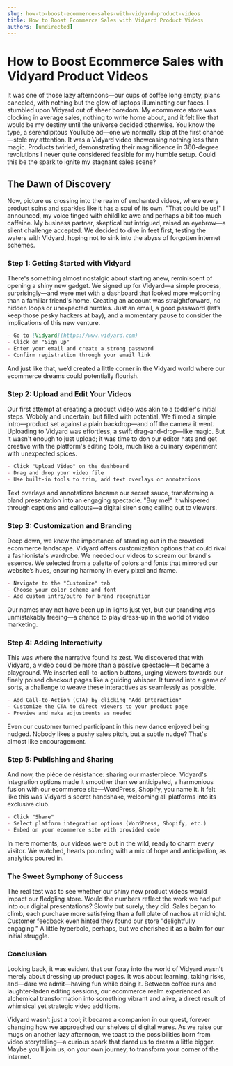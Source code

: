 ```yaml
---
slug: how-to-boost-ecommerce-sales-with-vidyard-product-videos
title: How to Boost Ecommerce Sales with Vidyard Product Videos
authors: [undirected]
---
```



# How to Boost Ecommerce Sales with Vidyard Product Videos

It was one of those lazy afternoons—our cups of coffee long empty, plans canceled, with nothing but the glow of laptops illuminating our faces. I stumbled upon Vidyard out of sheer boredom. My ecommerce store was clocking in average sales, nothing to write home about, and it felt like that would be my destiny until the universe decided otherwise. You know the type, a serendipitous YouTube ad—one we normally skip at the first chance—stole my attention. It was a Vidyard video showcasing nothing less than magic. Products twirled, demonstrating their magnificence in 360-degree revolutions I never quite considered feasible for my humble setup. Could this be the spark to ignite my stagnant sales scene?

## The Dawn of Discovery

Now, picture us crossing into the realm of enchanted videos, where every product spins and sparkles like it has a soul of its own. "That could be us!" I announced, my voice tinged with childlike awe and perhaps a bit too much caffeine. My business partner, skeptical but intrigued, raised an eyebrow—a silent challenge accepted. We decided to dive in feet first, testing the waters with Vidyard, hoping not to sink into the abyss of forgotten internet schemes.

### Step 1: Getting Started with Vidyard

There's something almost nostalgic about starting anew, reminiscent of opening a shiny new gadget. We signed up for Vidyard—a simple process, surprisingly—and were met with a dashboard that looked more welcoming than a familiar friend's home. Creating an account was straightforward, no hidden loops or unexpected hurdles. Just an email, a good password (let’s keep those pesky hackers at bay), and a momentary pause to consider the implications of this new venture.

```markdown
- Go to [Vidyard](https://www.vidyard.com)
- Click on "Sign Up"
- Enter your email and create a strong password
- Confirm registration through your email link
```

And just like that, we’d created a little corner in the Vidyard world where our ecommerce dreams could potentially flourish.

### Step 2: Upload and Edit Your Videos

Our first attempt at creating a product video was akin to a toddler's initial steps. Wobbly and uncertain, but filled with potential. We filmed a simple intro—product set against a plain backdrop—and off the camera it went. Uploading to Vidyard was effortless, a swift drag-and-drop—like magic. But it wasn't enough to just upload; it was time to don our editor hats and get creative with the platform's editing tools, much like a culinary experiment with unexpected spices.

```markdown
- Click "Upload Video" on the dashboard
- Drag and drop your video file
- Use built-in tools to trim, add text overlays or annotations
```

Text overlays and annotations became our secret sauce, transforming a bland presentation into an engaging spectacle. "Buy me!" it whispered through captions and callouts—a digital siren song calling out to viewers.

### Step 3: Customization and Branding

Deep down, we knew the importance of standing out in the crowded ecommerce landscape. Vidyard offers customization options that could rival a fashionista's wardrobe. We needed our videos to scream our brand's essence. We selected from a palette of colors and fonts that mirrored our website’s hues, ensuring harmony in every pixel and frame.

```markdown
- Navigate to the "Customize" tab
- Choose your color scheme and font
- Add custom intro/outro for brand recognition
```

Our names may not have been up in lights just yet, but our branding was unmistakably freeing—a chance to play dress-up in the world of video marketing.

### Step 4: Adding Interactivity

This was where the narrative found its zest. We discovered that with Vidyard, a video could be more than a passive spectacle—it became a playground. We inserted call-to-action buttons, urging viewers towards our finely poised checkout pages like a guiding whisper. It turned into a game of sorts, a challenge to weave these interactives as seamlessly as possible.

```markdown
- Add Call-to-Action (CTA) by clicking "Add Interaction"
- Customize the CTA to direct viewers to your product page
- Preview and make adjustments as needed
```

Even our customer turned participant in this new dance enjoyed being nudged. Nobody likes a pushy sales pitch, but a subtle nudge? That's almost like encouragement.

### Step 5: Publishing and Sharing

And now, the pièce de résistance: sharing our masterpiece. Vidyard's integration options made it smoother than we anticipated, a harmonious fusion with our ecommerce site—WordPress, Shopify, you name it. It felt like this was Vidyard's secret handshake, welcoming all platforms into its exclusive club.

```markdown
- Click "Share"
- Select platform integration options (WordPress, Shopify, etc.)
- Embed on your ecommerce site with provided code
```

In mere moments, our videos were out in the wild, ready to charm every visitor. We watched, hearts pounding with a mix of hope and anticipation, as analytics poured in.

### The Sweet Symphony of Success

The real test was to see whether our shiny new product videos would impact our fledgling store. Would the numbers reflect the work we had put into our digital presentations? Slowly but surely, they did. Sales began to climb, each purchase more satisfying than a full plate of nachos at midnight. Customer feedback even hinted they found our store "delightfully engaging." A little hyperbole, perhaps, but we cherished it as a balm for our initial struggle.

### Conclusion

Looking back, it was evident that our foray into the world of Vidyard wasn't merely about dressing up product pages. It was about learning, taking risks, and—dare we admit—having fun while doing it. Between coffee runs and laughter-laden editing sessions, our ecommerce realm experienced an alchemical transformation into something vibrant and alive, a direct result of whimsical yet strategic video additions.

Vidyard wasn't just a tool; it became a companion in our quest, forever changing how we approached our shelves of digital wares. As we raise our mugs on another lazy afternoon, we toast to the possibilities born from video storytelling—a curious spark that dared us to dream a little bigger. Maybe you’ll join us, on your own journey, to transform your corner of the internet.